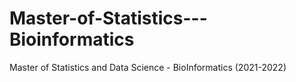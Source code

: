 # Master-of-Statistics---Bioinformatics
Master of Statistics and Data Science - BioInformatics (2021-2022)

